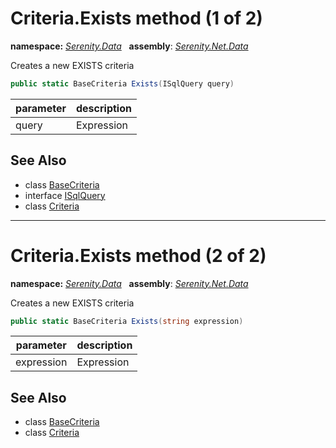 # Criteria.Exists method (1 of 2)
**namespace:** *[Serenity.Data](../../README.md#serenity.data-namespace)*   **assembly**: *[Serenity.Net.Data](../../README.md)*

Creates a new EXISTS criteria

```csharp
public static BaseCriteria Exists(ISqlQuery query)
```

| parameter | description |
| --- | --- |
| query | Expression |

## See Also

* class [BaseCriteria](../BaseCriteria.md)
* interface [ISqlQuery](../ISqlQuery.md)
* class [Criteria](../Criteria.md)

---

# Criteria.Exists method (2 of 2)
**namespace:** *[Serenity.Data](../../README.md#serenity.data-namespace)*   **assembly**: *[Serenity.Net.Data](../../README.md)*

Creates a new EXISTS criteria

```csharp
public static BaseCriteria Exists(string expression)
```

| parameter | description |
| --- | --- |
| expression | Expression |

## See Also

* class [BaseCriteria](../BaseCriteria.md)
* class [Criteria](../Criteria.md)